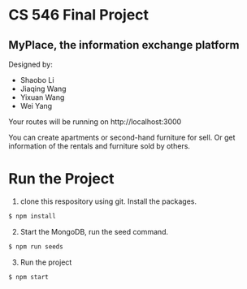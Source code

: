 # CS 546 Final Project
## MyPlace, the information exchange platform
Designed by:
- Shaobo Li
- Jiaqing Wang
- Yixuan Wang
- Wei Yang


Your routes will be running on http://localhost:3000

You can create apartments or second-hand furniture for sell. Or get information of the rentals and furniture sold by others.

# Run the Project
1. clone this respository using git. Install the packages.
```sh
$ npm install
```

2. Start the MongoDB, run the seed command.
```sh
$ npm run seeds
```

3. Run the project
```sh
$ npm start
```



